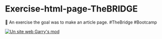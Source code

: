 # Exercise-html-page-TheBRIDGE
📝 An exercise the goal was to make an article page. #TheBridge #Bootcamp

<a href="https://www.maxime-guinard.fr/" target="_blank" rel="noreferrer"> 
  <img src="https://gyazo.com/c2c32e3aa4c6ef70e43383732c19f534" 
       alt="Un site web Garry's mod"/> </a>
